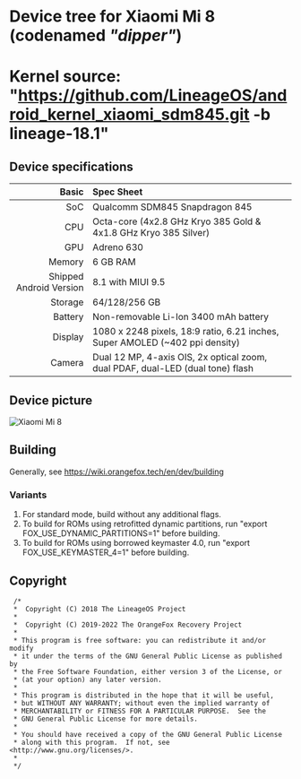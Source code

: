# Device tree for Xiaomi Mi 8 (codenamed _"dipper"_)

Kernel source: "https://github.com/LineageOS/android_kernel_xiaomi_sdm845.git -b lineage-18.1"
==================================

## Device specifications

Basic   | Spec Sheet
-------:|:-------------------------
SoC     | Qualcomm SDM845 Snapdragon 845
CPU     | Octa-core (4x2.8 GHz Kryo 385 Gold & 4x1.8 GHz Kryo 385 Silver)
GPU     | Adreno 630
Memory  | 6 GB RAM
Shipped Android Version | 8.1 with MIUI 9.5
Storage | 64/128/256 GB
Battery | Non-removable Li-Ion 3400 mAh battery
Display | 1080 x 2248 pixels, 18:9 ratio, 6.21 inches, Super AMOLED (~402 ppi density)
Camera  | Dual 12 MP, 4-axis OIS, 2x optical zoom, dual PDAF, dual-LED (dual tone) flash

## Device picture

![Xiaomi Mi 8](https://xiaomi-mi.com/uploads/CatalogueImage/01_b_16982_1527780977.jpg "Xiaomi Mi 8 in black")

## Building
Generally, see https://wiki.orangefox.tech/en/dev/building

### Variants
1. For standard mode, build without any additional flags.
2. To build for ROMs using retrofitted dynamic partitions, run "export FOX_USE_DYNAMIC_PARTITIONS=1" before building.
3. To build for ROMs using borrowed keymaster 4.0, run "export FOX_USE_KEYMASTER_4=1" before building.

## Copyright
 ```
  /*
  *  Copyright (C) 2018 The LineageOS Project
  *
  *  Copyright (C) 2019-2022 The OrangeFox Recovery Project
  *
  * This program is free software: you can redistribute it and/or modify
  * it under the terms of the GNU General Public License as published by
  * the Free Software Foundation, either version 3 of the License, or
  * (at your option) any later version.
  *
  * This program is distributed in the hope that it will be useful,
  * but WITHOUT ANY WARRANTY; without even the implied warranty of
  * MERCHANTABILITY or FITNESS FOR A PARTICULAR PURPOSE.  See the
  * GNU General Public License for more details.
  *
  * You should have received a copy of the GNU General Public License
  * along with this program.  If not, see <http://www.gnu.org/licenses/>.
  *
  */
  ```
